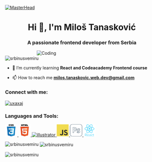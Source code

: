[![MasterHead](https://miro.medium.com/max/1200/1*veRna0Vbw1_4OUnzW9rSzA.jpeg)](https://srbinusvemiru.io)
<h1 align="center">Hi 👋, I'm Miloš Tanasković</h1>
<h3 align="center">A passionate frontend developer from Serbia</h3>
<img align="right" alt="Coding" width="400" src="https://camo.githubusercontent.com/5ddf73ad3a205111cf8c686f687fc216c2946a75005718c8da5b837ad9de78c9/68747470733a2f2f7468756d62732e6766796361742e636f6d2f4576696c4e657874446576696c666973682d736d616c6c2e676966"/>

<p align="left"> <img src="https://komarev.com/ghpvc/?username=srbinusvemiru&label=Profile%20views&color=0e75b6&style=flat" alt="srbinusvemiru" /> </p>

- 🌱 I’m currently learning **React and Codeacademy Frontend course**

- 📫 How to reach me **milos.tanaskovic.web.dev@gmail.com**

<h3 align="left">Connect with me:</h3>
<p align="left">
<a href="https://instagram.com/uxaxaj" target="blank"><img align="center" src="https://raw.githubusercontent.com/rahuldkjain/github-profile-readme-generator/master/src/images/icons/Social/instagram.svg" alt="uxaxaj" height="30" width="40" /></a>
</p>

<h3 align="left">Languages and Tools:</h3>
<p align="left"> <a href="https://www.w3schools.com/css/" target="_blank" rel="noreferrer"> <img src="https://raw.githubusercontent.com/devicons/devicon/master/icons/css3/css3-original-wordmark.svg" alt="css3" width="40" height="40"/> </a> <a href="https://www.w3.org/html/" target="_blank" rel="noreferrer"> <img src="https://raw.githubusercontent.com/devicons/devicon/master/icons/html5/html5-original-wordmark.svg" alt="html5" width="40" height="40"/> </a> <a href="https://www.adobe.com/in/products/illustrator.html" target="_blank" rel="noreferrer"> <img src="https://www.vectorlogo.zone/logos/adobe_illustrator/adobe_illustrator-icon.svg" alt="illustrator" width="40" height="40"/> </a> <a href="https://developer.mozilla.org/en-US/docs/Web/JavaScript" target="_blank" rel="noreferrer"> <img src="https://raw.githubusercontent.com/devicons/devicon/master/icons/javascript/javascript-original.svg" alt="javascript" width="40" height="40"/> </a> <a href="https://www.photoshop.com/en" target="_blank" rel="noreferrer"> <img src="https://raw.githubusercontent.com/devicons/devicon/master/icons/photoshop/photoshop-line.svg" alt="photoshop" width="40" height="40"/> </a> <a href="https://reactjs.org/" target="_blank" rel="noreferrer"> <img src="https://raw.githubusercontent.com/devicons/devicon/master/icons/react/react-original-wordmark.svg" alt="react" width="40" height="40"/> </a> </p>

<p><img align="left" src="https://github-readme-stats.vercel.app/api/top-langs?username=srbinusvemiru&show_icons=true&locale=en&layout=compact" alt="srbinusvemiru" /></p>

<p>&nbsp;<img align="center" src="https://github-readme-stats.vercel.app/api?username=srbinusvemiru&show_icons=true&locale=en" alt="srbinusvemiru" /></p>

<p><img align="center" src="https://github-readme-streak-stats.herokuapp.com/?user=srbinusvemiru&" alt="srbinusvemiru" /></p>
